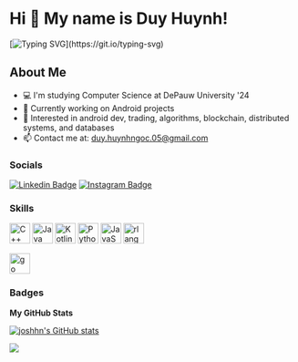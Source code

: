 # Hi 👋 My name is Duy Huynh! 

[![Typing SVG](https://readme-typing-svg.herokuapp.com?font=comfortaa&color=%1c1917&size=25&height=40&lines=I'm+a+CS+Junior.;Nice+to+meet+you!)](https://git.io/typing-svg)

## About Me 

*   💻  I'm studying Computer Science at DePauw University '24
*   🧠  Currently working on Android projects
*   🌱  Interested in android dev, trading, algorithms, blockchain, distributed systems, and databases
*   📫  Contact me at: [duy.huynhngoc.05@gmail.com](mailto:duy.huynhngoc.05@gmail.com)

### Socials

[![Linkedin Badge](https://img.shields.io/badge/LinkedIn-0077B5?style=for-the-badge&logo=linkedin&logoColor=white)](https://www.linkedin.com/in/joshhn/)
[![Instagram Badge](https://img.shields.io/badge/Instagram-E4405F?style=for-the-badge&logo=instagram&logoColor=white)](https://www.instagram.com/duyhn.josh/)
<!-- [![Website Badge](https://img.shields.io/badge/Website-3b5998?style=flat-square&logo=google-chrome&logoColor=white)]() -->

### Skills
  
<p align="left">
<a href="https://docs.microsoft.com/en-us/cpp/?view=msvc-170" target="_blank" rel="noreferrer"><img src="https://raw.githubusercontent.com/danielcranney/readme-generator/main/public/icons/skills/cplusplus-colored.svg" width="36" height="36" alt="C++" /></a>
<a href="https://www.oracle.com/java/" target="_blank" rel="noreferrer"><img src="https://raw.githubusercontent.com/danielcranney/readme-generator/main/public/icons/skills/java-colored.svg" width="36" height="36" alt="Java" /></a>
<a href="https://kotlinlang.org/" target="_blank" rel="noreferrer"><img src="https://raw.githubusercontent.com/danielcranney/readme-generator/main/public/icons/skills/kotlin-colored.svg" width="36" height="36" alt="Kotlin" /></a>
<a href="https://www.python.org/" target="_blank" rel="noreferrer"><img src="https://raw.githubusercontent.com/danielcranney/readme-generator/main/public/icons/skills/python-colored.svg" width="36" height="36" alt="Python" /></a>
<a href="https://developer.mozilla.org/en-US/docs/Web/JavaScript" target="_blank" rel="noreferrer"><img src="https://raw.githubusercontent.com/danielcranney/readme-generator/main/public/icons/skills/javascript-colored.svg" width="36" height="36" alt="JavaScript" /></a>
<a href="https://www.r-project.org/" target="_blank" rel="noreferrer"><img src="https://raw.githubusercontent.com/danielcranney/readme-generator/main/public/icons/skills/rlang-colored.svg" width="36" height="36" alt="rlang" /></a>
</p>
<a href="https://www.r-project.org/" target="_blank" rel="noreferrer"><img src="https://raw.githubusercontent.com/danielcranney/readme-generator/main/public/icons/skills/go-colored.svg" width="36" height="36" alt="go" /></a>
</p>

### Badges

<b>My GitHub Stats</b>

<a href="http://www.github.com/joshhn"><img src="https://github-readme-stats.vercel.app/api?username=joshhn&show_icons=true&hide=&count_private=true&title_color=10b981&text_color=ffffff&icon_color=10b981&bg_color=0f172a&hide_border=true&show_icons=true" alt="joshhn's GitHub stats" /></a>

<a href="http://www.github.com/joshhn"><img src="https://github-readme-streak-stats.herokuapp.com/?user=joshhn&stroke=ffffff&background=0f172a&ring=10b981&fire=10b981&currStreakNum=ffffff&currStreakLabel=10b981&sideNums=ffffff&sideLabels=ffffff&dates=ffffff&hide_border=true" /></a>

<!-- <a href="http://www.github.com/joshhn"><img src="https://activity-graph.herokuapp.com/graph?username=joshhn&bg_color=0f172a&color=ffffff&line=10b981&point=ffffff&area_color=0f172a&area=true&hide_border=true&custom_title=GitHub%20Commits%20Graph" alt="GitHub Commits Graph" /></a> -->

<!-- <a href="https://github.com/joshhn" align="left"><img src="https://github-readme-stats.vercel.app/api/top-langs/?username=joshhn&langs_count=10&title_color=10b981&text_color=ffffff&icon_color=10b981&bg_color=0f172a&hide_border=true&locale=en&custom_title=Top%20%Languages" alt="Top Languages" /></a> -->
